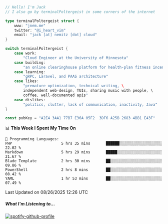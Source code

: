 ```go
// Hello! I'm Jack
// I also go by terminalPoltergeist in some corners of the internet

type terminalPoltergeist struct {
    www: "jnem.me"
    twitter: "@i_heart_vim"
    email: "jack [at] nemitz [dot] cloud"
}

switch terminalPoltergeist {
    case work:
        "Cloud Engineer at the University of Minnesota"
    case building:
        "an online clearinghouse platform for health-plan fitness incentive programs"
    case learning:
        "gRPC, Laravel, and PAAS architecture"
    case likes:
        "premature optimization, technical writing, \
        independent web-design, TUIs, sharing music with people, \
        coffee, well-documented apis"
    case dislikes:
        "politics, clutter, lack of communication, inactivity, Java"
}

const pubKey = "A2E4 3AA1 77B7 E36A 05F2  3DF6 A25B 2683 4BB1 E43F"
```

<!--START_SECTION:waka-->
📊 **This Week I Spent My Time On** 

```text
💬 Programming Languages: 
PHP                      5 hrs 35 mins       ██████░░░░░░░░░░░░░░░░░░░   22.02 % 
Markdown                 5 hrs 29 mins       █████░░░░░░░░░░░░░░░░░░░░   21.67 % 
Blade Template           2 hrs 30 mins       ██░░░░░░░░░░░░░░░░░░░░░░░   09.86 % 
PowerShell               2 hrs 8 mins        ██░░░░░░░░░░░░░░░░░░░░░░░   08.42 % 
YAML                     1 hr 53 mins        ██░░░░░░░░░░░░░░░░░░░░░░░   07.49 % 
```


 Last Updated on 08/26/2025 12:26 UTC
<!--END_SECTION:waka-->

##### What I'm Listening to...

[![spotify-github-profile](https://jnem.me/listening-item?maxAge=2592000)](https://jnem.me/listening)
